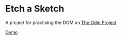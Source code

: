 # Etch a Sketch

A project for practicing the DOM on [The Odin Project](https://www.theodinproject.com/dashboard)

[Demo](http://htmlpreview.github.io/?https://github.com/KevinMulhern/etch_a_sketch/blob/master/index.html
)
